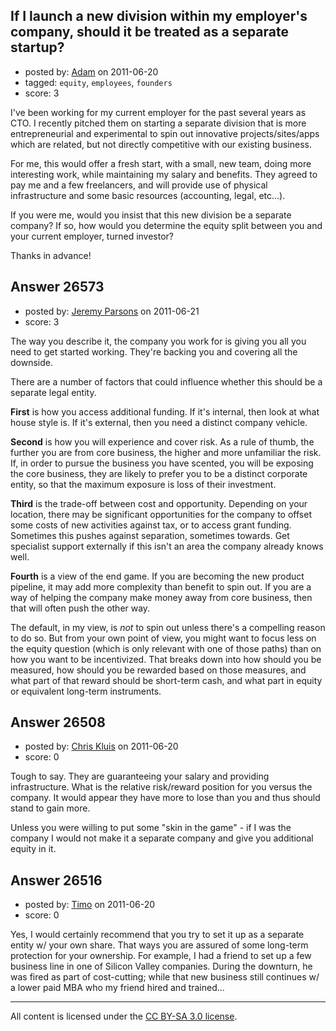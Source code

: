 ## If I launch a new division within my employer's company, should it be treated as a separate startup?

- posted by: [Adam](https://stackexchange.com/users/-1/11355-adam) on 2011-06-20
- tagged: `equity`, `employees`, `founders`
- score: 3

I've been working for my current employer for the past several years as CTO. I recently pitched them on starting a separate division that is more entrepreneurial and experimental to spin out innovative projects/sites/apps which are related, but not directly competitive with our existing business.  

For me, this would offer a fresh start, with a small, new team, doing more interesting work, while maintaining my salary and benefits. They agreed to pay me and a few freelancers, and will provide use of physical infrastructure and some basic resources (accounting, legal, etc...). 

If you were me, would you insist that this new division be a separate company?  If so, how would you determine the equity split between you and your current employer, turned investor?  

Thanks in advance! 


## Answer 26573

- posted by: [Jeremy Parsons](https://stackexchange.com/users/-1/4291-jeremy-parsons) on 2011-06-21
- score: 3

The way you describe it, the company you work for is giving you all you need to get started working. They're backing you and covering all the downside.

There are a number of factors that could influence whether this should be a separate legal entity.

**First** is how you access additional funding. If it's internal, then look at what house style is. If it's external, then you need a distinct company vehicle. 

**Second** is how you will experience and cover risk. As a rule of thumb, the further you are from core business, the higher and more unfamiliar the risk. If, in order to pursue the business you have scented, you will be exposing the core business, they are likely to prefer you to be a distinct corporate entity, so that the maximum exposure is loss of their investment.  

**Third** is the trade-off between cost and opportunity. Depending on your location, there may be significant opportunities for the company to offset some costs of new activities against tax, or to access grant funding. Sometimes this pushes against separation, sometimes towards. Get specialist support externally if this isn't an area the company already knows well.

**Fourth** is a view of the end game. If you are becoming the new product pipeline, it may add more complexity than benefit to spin out. If you are a way of helping the company make money away from core business, then that will often push the other way.

The default, in my view, is *not* to spin out unless there's a compelling reason to do so. But from your own point of view, you might want to focus less on the equity question (which is only relevant with one of those paths) than on how you want to be incentivized. That breaks down into how should you be measured, how should you be rewarded based on those measures, and what part of that reward should be short-term cash, and what part in equity or equivalent long-term instruments.


## Answer 26508

- posted by: [Chris Kluis](https://stackexchange.com/users/-1/9207-chris-kluis) on 2011-06-20
- score: 0

Tough to say.  They are guaranteeing your salary and providing infrastructure.  What is the relative risk/reward position for you versus the company.  It would appear they have more to lose than you and thus should stand to gain more.

Unless you were willing to put some "skin in the game" - if I was the company I would not make it a separate company and give you additional equity in it.


## Answer 26516

- posted by: [Timo](https://stackexchange.com/users/-1/11309-timo) on 2011-06-20
- score: 0

Yes, I would certainly recommend that you try to set it up as a separate entity w/ your own share.  That ways you are assured of some long-term protection for your ownership.  For example, I had a friend to set up a few business line in one of Silicon Valley companies.  During the downturn, he was fired as part of cost-cutting; while that new business still continues w/ a lower paid MBA who my friend hired and trained...



---

All content is licensed under the [CC BY-SA 3.0 license](https://creativecommons.org/licenses/by-sa/3.0/).
